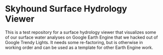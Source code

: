 Skyhound Surface Hydrology Viewer
================================



This is a test repository for a surface hydrology viewer that visualizes some of our surface water analyses on Google Earth Engine that we hacked out of Google Trendy Lights. It needs some re-factoring, but is otherwise in working order and can be used as a template for other Earth Engine work.
